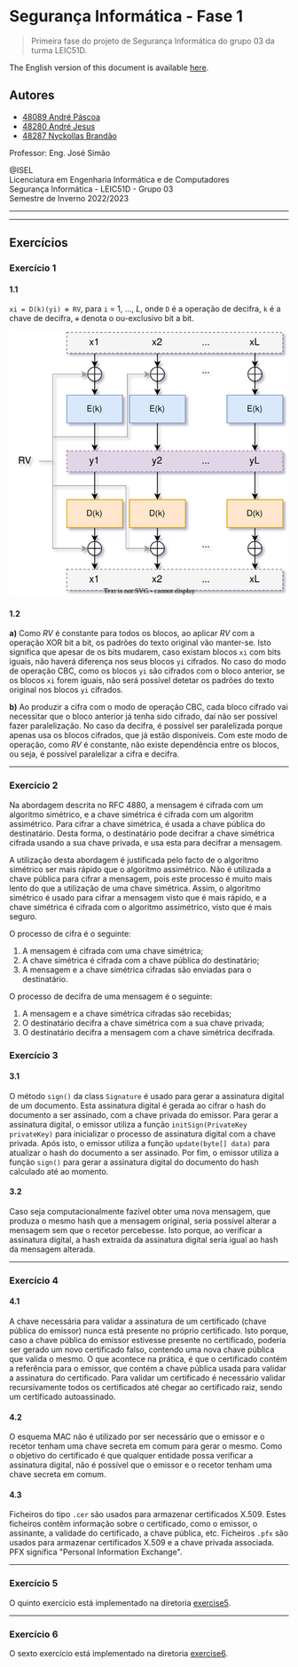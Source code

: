 # Segurança Informática - Fase 1

> Primeira fase do projeto de Segurança Informática do grupo 03 da turma LEIC51D.

The English version of this document is available [here](README.md).

## Autores

- [48089 André Páscoa](https://github.com/devandrepascoa)
- [48280 André Jesus](https://github.com/andre-j3sus)
- [48287 Nyckollas Brandão](https://github.com/Nyckoka)

Professor: Eng. José Simão

@ISEL<br>
Licenciatura em Engenharia Informática e de Computadores<br>
Segurança Informática - LEIC51D - Grupo 03<br>
Semestre de Inverno 2022/2023

---

---

## Exercícios

### Exercício 1

#### 1.1

`xi = D(k)(yi) ⊕ RV`, para `i` = 1, ..., _L_, onde `D` é a operação de decifra, `k` é a chave de decifra, `⊕` denota o
ou-exclusivo bit a bit.

<p align="center">
  <img src="diagrams/diagrams-ex1.svg" alt="Exercise 1" />
</p>

#### 1.2

**a)** Como _RV_ é constante para todos os blocos, ao aplicar _RV_ com a operação XOR bit a bit, os padrões do texto
original vão manter-se. Isto significa que apesar de os bits mudarem, caso existam blocos `xi` com bits iguais, não
haverá diferença nos seus blocos `yi` cifrados. No caso do modo de operação CBC, como os blocos `yi` são cifrados
com o bloco anterior, se os blocos `xi` forem iguais, não será possível detetar os padrões do texto original nos blocos
`yi` cifrados.

**b)** Ao produzir a cifra com o modo de operação CBC, cada bloco cifrado vai necessitar que o bloco anterior já tenha
sido cifrado, daí não ser possível fazer paralelização. No caso da decifra, é possível ser paralelizada porque apenas
usa os blocos cifrados, que já estão disponíveis. Com este modo de operação, como _RV_ é constante, não existe
dependência entre os blocos, ou seja, é possível paralelizar a cifra e decifra.

---

### Exercício 2

Na abordagem descrita no RFC 4880, a mensagem é cifrada com um algoritmo simétrico, e a chave simétrica é cifrada com
um algoritm assimétrico. Para cifrar a chave simétrica, é usada a chave pública do destinatário. Desta forma, o
destinatário pode decifrar a chave simétrica cifrada usando a sua chave privada, e usa esta para decifrar a mensagem.

A utilização desta abordagem é justificada pelo facto de o algoritmo simétrico ser mais rápido que o algoritmo
assimétrico. Não é utilizada a chave pública para cifrar a mensagem, pois este processo é muito mais lento do que a
utilização de uma chave simétrica. Assim, o algoritmo simétrico é usado para cifrar a mensagem visto que é mais
rápido, e a chave simétrica é cifrada com o algoritmo assimétrico, visto que é mais seguro.

O processo de cifra é o seguinte:

1. A mensagem é cifrada com uma chave simétrica;
2. A chave simétrica é cifrada com a chave pública do destinatário;
3. A mensagem e a chave simétrica cifradas são enviadas para o destinatário.

O processo de decifra de uma mensagem é o seguinte:

1. A mensagem e a chave simétrica cifradas são recebidas;
2. O destinatário decifra a chave simétrica com a sua chave privada;
3. O destinatário decifra a mensagem com a chave simétrica decifrada.

### Exercício 3

#### 3.1

O método `sign()` da class `Signature` é usado para gerar a assinatura digital de um documento. Esta assinatura digital
é gerada ao cifrar o hash do documento a ser assinado, com a chave privada do emissor.
Para gerar a assinatura digital, o emissor utiliza a função `initSign(PrivateKey privateKey)` para inicializar o
processo de assinatura digital com a chave privada.
Após isto, o emissor utiliza a função `update(byte[] data)` para atualizar o hash do documento a ser assinado. Por fim,
o emissor utiliza a função `sign()` para gerar a assinatura digital do documento do hash calculado até ao momento.

#### 3.2

Caso seja computacionalmente fazível obter uma nova mensagem, que produza o mesmo hash que a mensagem original, seria
possível alterar a mensagem sem que o recetor percebesse. Isto porque, ao verificar a assinatura digital, a hash
extraída da assinatura digital seria igual ao hash da mensagem alterada.

---

### Exercício 4

#### 4.1

A chave necessária para validar a assinatura de um certificado (chave pública do emissor) nunca está presente no
próprio certificado. Isto porque, caso a chave pública do emissor estivesse presente no certificado, poderia ser gerado
um novo certificado falso, contendo uma nova chave pública que valida o mesmo.
O que acontece na prática, é que o certificado contém a referência para o emissor, que contém a chave pública usada
para validar a assinatura do certificado. Para validar um certificado é necessário validar recursivamente todos os
certificados até chegar ao certificado raiz, sendo um certificado autoassinado.

#### 4.2

O esquema MAC não é utilizado por ser necessário que o emissor e o recetor tenham uma chave secreta em comum para gerar
o mesmo. Como o objetivo do certificado é que qualquer entidade possa verificar a assinatura digital, não é possível que
o emissor e o recetor tenham uma chave secreta em comum.

#### 4.3

Ficheiros do tipo `.cer` são usados para armazenar certificados X.509. Estes ficheiros contêm informação sobre o
certificado, como o emissor, o assinante, a validade do certificado, a chave pública, etc.
Ficheiros `.pfx` são usados para armazenar certificados X.509 e a chave privada associada. PFX significa "Personal
Information Exchange".

---

### Exercício 5

O quinto exercício está implementado na diretoria [exercise5](../../src/main/kotlin/pt/isel/seginf/trab1/ex5).

---

### Exercício 6

O sexto exercício está implementado na diretoria [exercise6](../../src/main/kotlin/pt/isel/seginf/trab1/ex6).
